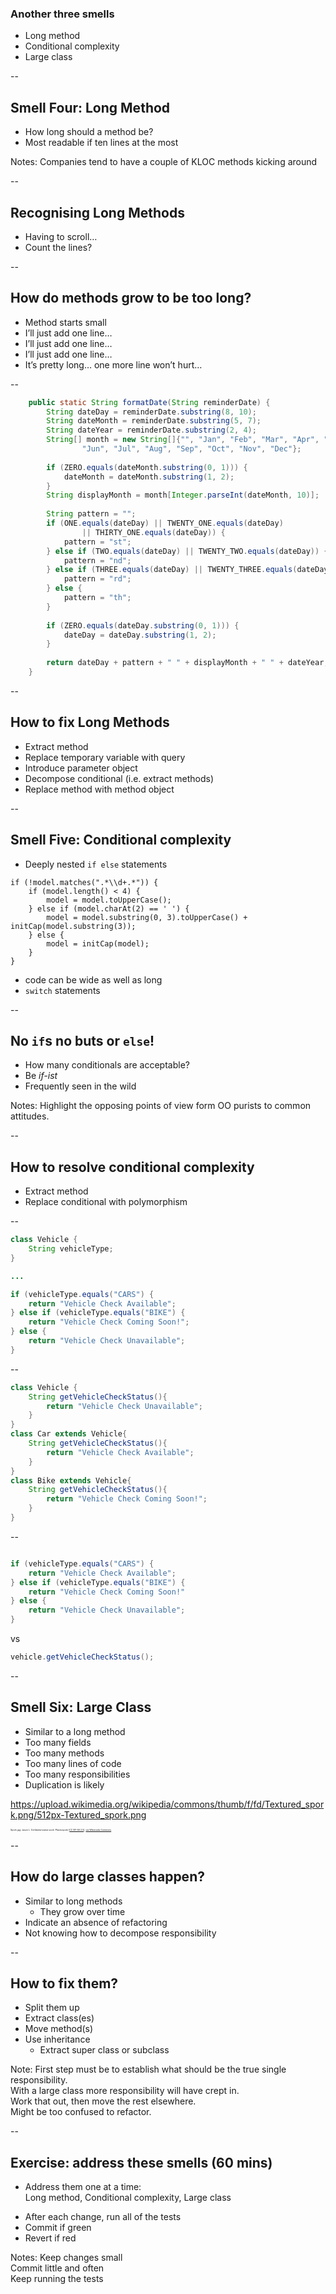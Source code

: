 ### Another three smells

* Long method
* Conditional complexity
* Large class

--

## Smell Four: Long Method

+ How long should a method be?
+ Most readable if ten lines at the most

Notes: Companies tend to have a couple of KLOC methods kicking around  

--

## Recognising Long Methods

+ Having to scroll…
+ Count the lines?

--

## How do methods grow to be too long?

+ Method starts small
+ I’ll just add one line…
+ I’ll just add one line…
+ I’ll just add one line…
+ It’s pretty long… one more line won’t hurt…

--

```java
    public static String formatDate(String reminderDate) {
        String dateDay = reminderDate.substring(8, 10);
        String dateMonth = reminderDate.substring(5, 7);
        String dateYear = reminderDate.substring(2, 4);
        String[] month = new String[]{"", "Jan", "Feb", "Mar", "Apr", "May",
                "Jun", "Jul", "Aug", "Sep", "Oct", "Nov", "Dec"};
 
        if (ZERO.equals(dateMonth.substring(0, 1))) {
            dateMonth = dateMonth.substring(1, 2);
        }
        String displayMonth = month[Integer.parseInt(dateMonth, 10)];
 
        String pattern = "";
        if (ONE.equals(dateDay) || TWENTY_ONE.equals(dateDay)
                || THIRTY_ONE.equals(dateDay)) {
            pattern = "st";
        } else if (TWO.equals(dateDay) || TWENTY_TWO.equals(dateDay)) {
            pattern = "nd";
        } else if (THREE.equals(dateDay) || TWENTY_THREE.equals(dateDay)) {
            pattern = "rd";
        } else {
            pattern = "th";
        }
 
        if (ZERO.equals(dateDay.substring(0, 1))) {
            dateDay = dateDay.substring(1, 2);
        }
 
        return dateDay + pattern + " " + displayMonth + " " + dateYear;
    }
```

--

## How to fix Long Methods

+ Extract method
+ Replace temporary variable with query
+ Introduce parameter object
+ Decompose conditional (i.e. extract methods)
+ Replace method with method object

--

## Smell Five: Conditional complexity

+ Deeply nested `if else` statements
```
if (!model.matches(".*\\d+.*")) {
    if (model.length() < 4) {
        model = model.toUpperCase();
    } else if (model.charAt(2) == ' ') {
        model = model.substring(0, 3).toUpperCase() + initCap(model.substring(3));
    } else {
        model = initCap(model);
    }
}
```
+ code can be wide as well as long
+ `switch` statements

--

## No `if`s no buts or `else`!

+ How many conditionals are acceptable?
+ Be _if-ist_
+ Frequently seen in the wild

Notes:
Highlight the opposing points of view form OO purists to common attitudes.  

--

## How to resolve conditional complexity

+ Extract method
+ Replace conditional with polymorphism

--

```java
class Vehicle {
    String vehicleType;
}

...

if (vehicleType.equals("CARS") {
    return "Vehicle Check Available";
} else if (vehicleType.equals("BIKE") {
    return "Vehicle Check Coming Soon!";
} else {
    return "Vehicle Check Unavailable";
}
```

--

```java
class Vehicle {
    String getVehicleCheckStatus(){
        return "Vehicle Check Unavailable";
    }
}
class Car extends Vehicle{
    String getVehicleCheckStatus(){
        return "Vehicle Check Available";
    }
}
class Bike extends Vehicle{
    String getVehicleCheckStatus(){
        return "Vehicle Check Coming Soon!";
    }
}
```

--

```java

if (vehicleType.equals("CARS") {
    return "Vehicle Check Available";
} else if (vehicleType.equals("BIKE") {
    return "Vehicle Check Coming Soon!"
} else {
    return "Vehicle Check Unavailable";
}
```
vs

```java
vehicle.getVehicleCheckStatus();
```

--

## Smell Six: Large Class

+ Similar to a long method
+ Too many fields
+ Too many methods
+ Too many lines of code
+ Too many responsibilities
+ Duplication is likely

<backgroundimage>https://upload.wikimedia.org/wikipedia/commons/thumb/f/fd/Textured_spork.png/512px-Textured_spork.png</backgroundimage>
<!-- .slide: data-background-size="512px 512px" -->
<!-- .slide: data-background-repeat="repeat" -->
<!-- .slide: data-background-opacity="0.3" -->


<div style="font-size: 0.25em">
    Spork.jpg: Jason L. Gohlkederivative work: Plasticspork [<a href="https://creativecommons.org/licenses/by-sa/2.5">CC BY-SA 2.5</a>], <a href="https://commons.wikimedia.org/wiki/File:Textured_spork.png">via Wikimedia Commons</a>
</div>


--

## How do large classes happen?

+ Similar to long methods
    * They grow over time
+ Indicate an absence of refactoring
+ Not knowing how to decompose responsibility

--

## How to fix them?

+ Split them up
+ Extract class(es)
+ Move method(s)
+ Use inheritance
    * Extract super class or subclass

Note: First step must be to establish what should be the true single responsibility.  
    With a large class more responsibility will have crept in.  
    Work that out, then move the rest elsewhere.  
    Might be too confused to refactor.  

--


## Exercise: address these smells (60 mins)

* Address them one at a time:  
  Long method, Conditional complexity, Large class
+ After each change, run all of the tests
+ Commit if green
+ Revert if red


Notes:
Keep changes small  
Commit little and often  
Keep running the tests  